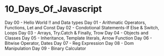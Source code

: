 # 10_Days_Of_Javascript

Day 00 - Hello World !! and Data types
Day 01 - Arithmatic Operators, Functions, Let and Const
Day 02 - Condotional Statements-If Else & Switch, Loops
Day 03 - Arrays, Try.Catch & Finally, Trow
Day 04 - Objects and Classes
Day 05 - Inheritance, Template literals, Arrow Function
Day 06 - Bitwise Operator, Dates
Day 07 - Reg Expression
Day 08 - Dom Manipulation
Day 09 - Binary Calculator

